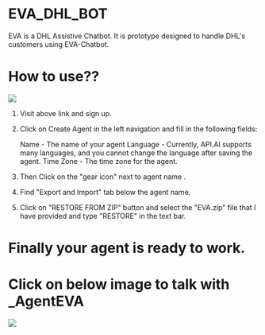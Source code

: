 # EVA_DHL_BOT
EVA is a DHL Assistive Chatbot. It is prototype designed to handle DHL's customers using EVA-Chatbot.

# How to use??

<a href="https://console.api.ai/api-client/#/login" target="_blank"><img src="https://crunchbase-production-res.cloudinary.com/image/upload/c_pad,h_140,w_140/v1422021886/kixmf5uejurno2j4resu.png"></a>

1. Visit above link and sign up.
2. Click on Create Agent in the left navigation and fill in the following fields:

    Name - The name of your agent
    Language - Currently, API.AI supports many languages, and you cannot change the language after saving the agent.
    Time Zone - The time zone for the agent.

3. Then Click on the "gear icon" next to agent name <Name-of-the-agent-you-created>.
4. Find "Export and Import" tab below the agent name.
5. Click on "RESTORE FROM ZIP" button and select the "EVA.zip" file that I have provided and type "RESTORE" in the text bar.

# Finally your agent is ready to work.

# Click on below image to talk with _AgentEVA
   <a href="https://bot.api.ai/592b96a4-7162-44dc-8e67-d50258a2900e" target="_blank"><img src="http://i.imgur.com/1RoymGTt.jpg"></a>


